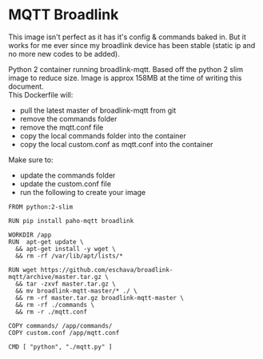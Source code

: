 # MQTT Broadlink

This image isn't perfect as it has it's config & commands baked in. But it works for me ever since my broadlink device has been stable (static ip and no more new codes to be added).

Python 2 container running broadlink-mqtt. Based off the python 2 slim image to reduce size. Image is approx 158MB at the time of writing this document.  
This Dockerfile will:
- pull the latest master of broadlink-mqtt from git
- remove the commands folder
- remove the mqtt.conf file
- copy the local commands folder into the container
- copy the local custom.conf as mqtt.conf into the container

Make sure to:
- update the commands folder
- update the custom.conf file
- run the following to create your image

```docker
FROM python:2-slim

RUN pip install paho-mqtt broadlink

WORKDIR /app
RUN  apt-get update \
  && apt-get install -y wget \
  && rm -rf /var/lib/apt/lists/*

RUN wget https://github.com/eschava/broadlink-mqtt/archive/master.tar.gz \
  && tar -zxvf master.tar.gz \
  && mv broadlink-mqtt-master/* ./ \
  && rm -rf master.tar.gz broadlink-mqtt-master \
  && rm -rf ./commands \
  && rm -r ./mqtt.conf

COPY commands/ /app/commands/
COPY custom.conf /app/mqtt.conf

CMD [ "python", "./mqtt.py" ]
```